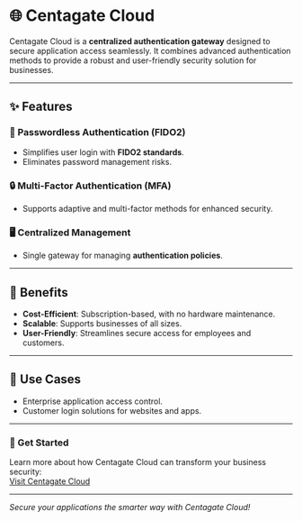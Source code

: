 # 🌐 Centagate Cloud

Centagate Cloud is a **centralized authentication gateway** designed to secure application access seamlessly. It combines advanced authentication methods to provide a robust and user-friendly security solution for businesses.

---

## ✨ Features

### 🔑 Passwordless Authentication (FIDO2)
- Simplifies user login with **FIDO2 standards**.
- Eliminates password management risks.  

### 🔒 Multi-Factor Authentication (MFA)
- Supports adaptive and multi-factor methods for enhanced security.  

### 🖥️ Centralized Management
- Single gateway for managing **authentication policies**.  

---

## 💼 Benefits

- **Cost-Efficient**: Subscription-based, with no hardware maintenance.
- **Scalable**: Supports businesses of all sizes.
- **User-Friendly**: Streamlines secure access for employees and customers.

---

## 🚀 Use Cases

- Enterprise application access control.
- Customer login solutions for websites and apps.

---

### 🌟 Get Started

Learn more about how Centagate Cloud can transform your business security:  
[Visit Centagate Cloud](https://centagatecloud.com/)

---

*Secure your applications the smarter way with Centagate Cloud!*
